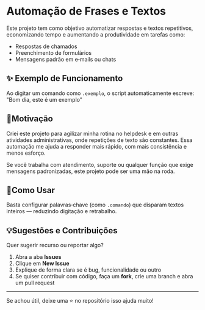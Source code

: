 # Automação de Frases e Textos

Este projeto tem como objetivo automatizar respostas e textos repetitivos, economizando tempo e aumentando a produtividade em tarefas como:

- Respostas de chamados  
- Preenchimento de formulários  
- Mensagens padrão em e‑mails ou chats  

## ✨ Exemplo de Funcionamento

Ao digitar um comando como `.exemplo`, o script automaticamente escreve: "Bom dia, este é um exemplo"



## 🚀Motivação

Criei este projeto para agilizar minha rotina no helpdesk e em outras atividades administrativas, onde repetições de texto são constantes. Essa automação me ajuda a responder mais rápido, com mais consistência e menos esforço.

Se você trabalha com atendimento, suporte ou qualquer função que exige mensagens padronizadas, este projeto pode ser uma mão na roda.

## 🧠Como Usar

Basta configurar palavras‑chave (como `.comando`) que disparam textos inteiros — reduzindo digitação e retrabalho.

## 💡Sugestões e Contribuições

Quer sugerir recurso ou reportar algo?

1. Abra a aba **Issues**
2. Clique em **New Issue**
3. Explique de forma clara se é bug, funcionalidade ou outro
4. Se quiser contribuir com código, faça um **fork**, crie uma branch e abra um pull request

---
Se achou útil, deixe uma ⭐ no repositório  isso ajuda muito!
